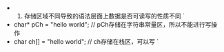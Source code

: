 * 1. 存储区域不同导致的语法层面上数据是否可读写的性质不同
`
* char* pCh = "hello world";    //  pCh存储在字符串常量区，所以不能进行写操作
* char ch[] = "hello world";    //  ch存储在栈区，可以写
`
